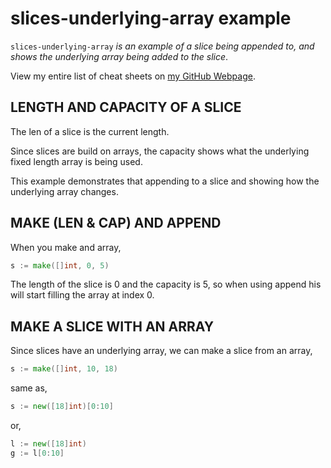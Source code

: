 # slices-underlying-array example

`slices-underlying-array` _is an example of a slice being appended to, and shows
the underlying array being added to the slice_.

View my entire list of cheat sheets on
[my GitHub Webpage](https://jeffdecola.github.io/my-cheat-sheets/).

## LENGTH AND CAPACITY OF A SLICE

The len of a slice is the current length.

Since slices are build on arrays, the capacity shows what the underlying fixed length array is being used.

This example demonstrates that appending to a slice and showing how the underlying array changes.

## MAKE (LEN & CAP) AND APPEND

When you make and array,

```go
s := make([]int, 0, 5)
```

The length of the slice is 0 and the capacity is 5, so when using
append his will start filling the array at index 0.

## MAKE A SLICE WITH AN ARRAY

Since slices have an underlying array, we can make a slice from an array,

```go
s := make([]int, 10, 18)
```

same as,

```go
s := new([18]int)[0:10]
```

or,

```go
l := new([18]int)
g := l[0:10]
```
